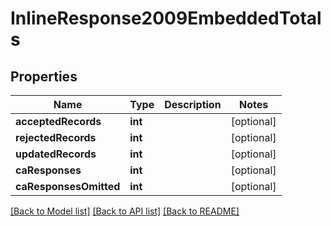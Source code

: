 # InlineResponse2009EmbeddedTotals

## Properties
Name | Type | Description | Notes
------------ | ------------- | ------------- | -------------
**acceptedRecords** | **int** |  | [optional] 
**rejectedRecords** | **int** |  | [optional] 
**updatedRecords** | **int** |  | [optional] 
**caResponses** | **int** |  | [optional] 
**caResponsesOmitted** | **int** |  | [optional] 

[[Back to Model list]](../README.md#documentation-for-models) [[Back to API list]](../README.md#documentation-for-api-endpoints) [[Back to README]](../README.md)


